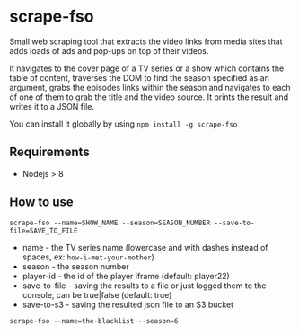 # scrape-fso
Small web scraping tool that extracts the video links from media sites that adds loads of ads and pop-ups on top of their videos.

It navigates to the cover page of a TV series or a show which contains the table of content,
traverses the DOM to find the season specified as an argument, grabs
the episodes links within the season and navigates to each of one of them to grab the title and the video source. It prints the result and writes it to a JSON file.

You can install it globally by using `npm install -g scrape-fso`

## Requirements

- Nodejs > 8

## How to use

`scrape-fso --name=SHOW_NAME --season=SEASON_NUMBER --save-to-file=SAVE_TO_FILE`

- name - the TV series name (lowercase and with dashes instead of spaces, ex: `how-i-met-your-mother`)
- season - the season number
- player-id - the id of the player iframe (default: player22)
- save-to-file - saving the results to a file or just logged them to the console, can be true|false (default: true)
- save-to-s3 - saving the resulted json file to an S3 bucket

```
scrape-fso --name=the-blacklist --season=6
```